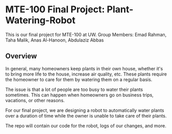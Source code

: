 # MTE-100 Final Project: Plant-Watering-Robot

This is our final project for MTE-100 at UW.
Group Members: Emad Rahman, Taha Malik,  Anas Al-Hanoon, Abdulaziz Abbas

## Overview

In general, many homeowners keep plants in their own house, whether it's to bring more life to the house, increase air quality, etc. These plants require the homeowner to care for them  by watering them on a regular basis. 

The issue is that a lot of people are too busy to water their plants sometimes. This can happen when homeowners go on business trips, vacations, or other reasons.

For our final project, we are designing a robot to automatically water plants over a duration of time while the owner is unable to  take care of their plants.

The repo will contain our code for the robot, logs of our changes, and more.
